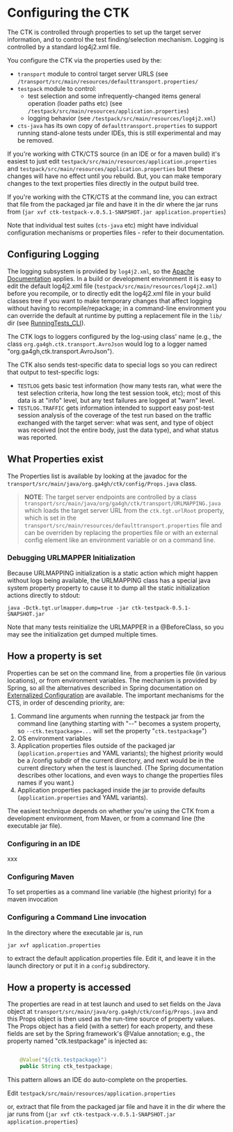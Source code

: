 # Configuring the CTK

The CTK is controlled through properties to set up the target server information, and to control the test finding/selection mechanism. Logging is controlled by a standard log4j2.xml file.

You configure the CTK via the properties used by the:

- `transport` module to control target server URLS (see `/transport/src/main/resources/defaulttransport.properties/`
- `testpack` module to control:
	- test selection and some infrequently-changed items general operation (loader paths etc) (see `/testpack/src/main/resources/application.properties`)
	- logging behavior (see `/testpack/src/main/resources/log4j2.xml`)
- `cts-java` has its own copy of `defaulttransport.properties` to support running stand-alone tests under IDEs, this is still experimental and may be removed.


If you're working with CTK/CTS source (in an IDE or for a maven build) it's easiest to just edit `testpack/src/main/resources/application.properties` and `testpack/src/main/resources/application.properties` but these changes will have no effect until you rebuild. But, you can make temporary changes to the text properties files directly in the output build tree.

If you're working with the CTK/CTS at the command line, you can extract that file from the packaged jar file and have it in the dir where the jar runs from
(`jar xvf ctk-testpack-v.0.5.1-SNAPSHOT.jar application.properties`)

Note that individual test suites (`cts-java` etc) might have individual configuration mechanisms or properties files - refer to their documentation.

## Configuring Logging

The logging subsystem is provided by `log4j2.xml`, so the [Apache Documentation](https://logging.apache.org/log4j/2.x/manual/configuration.html) applies. In a build or development environment it is easy to edit the default log4j2.xml file (`testpack/src/main/resources/log4j2.xml`) before you recompile, or to directly edit the log4j2.xml file in your build classes tree if you want to make temporary changes that affect logging without having to recompile/repackage; in a command-line environment you can override the default at runtime by putting a replacement file in the `lib/` dir (see  [RunningTests_CLI](RunningTests_CLI.md)).

The CTK logs to loggers configured by the log-using class' name (e.g., the class `org.ga4gh.ctk.transport.AvroJson` would log to a logger named "org.ga4gh,ctk.transport.AvroJson").

The CTK also sends test-specific data to special logs so you can redirect that output to test-specific logs:

- `TESTLOG` gets basic test information (how many tests ran, what were the test selection criteria, how long the test session took, etc); most of this data is at "info" level, but any test failures are logged at "warn" level.
- `TESTLOG.TRAFFIC` gets information intended to support easy post-test session analysis of the coverage of the test run based on the traffic exchanged with the target server: what was sent, and type of object was received (not the entire body, just the data type), and what status was reported.

## What Properties exist

The Properties list is available by looking at the javadoc for the `transport/src/main/java/org.ga4gh/ctk/config/Props.java` class. 

> **NOTE**: The target server endpoints are controlled by a class `transport/src/main/java/org/ga4gh/ctk/transport/URLMAPPING.java` which loads the target server URL from the `ctk.tgt.urlRoot` property, which is set in the `transport/src/main/resources/defaulttransport.properties` file and can be overriden by replacing the properties file or with an external config element like an environment variable or on a command line.

### Debugging URLMAPPER Initialization

Because URLMAPPING initialization is a static action which might happen without logs being available, the URLMAPPING class has a special java system property property to cause it to dump all the static initialization actions directly to stdout:

`java -Dctk.tgt.urlmapper.dump=true -jar ctk-testpack-0.5.1-SNAPSHOT.jar`

Note that many tests reinitialize the URLMAPPER in a @BeforeClass, so you may see the initialization get dumped multiple times.

## How a property is set
Properties can be set on the command line, from a properties file (in various locations), or from environment variables. The mechanism is provided by Spring, so all the alternatives described in Spring documentation on [Externalized Configuration](http://docs.spring.io/spring-boot/docs/current/reference/html/boot-features-external-config.html) are available. The important mechanisms for the CTS, in order of descending priority, are:

1. Command line arguments when running the testpack jar from the command line (anything starting with "--" becomes a system property, so `--ctk.testpackage=...` will set the property "`ctk.testpackage`")
1. OS environment variables
1. Application properties files outside of the packaged jar (`application.properties` and YAML variants); the highest priority would be a /config subdir of the current directory, and next would be in the current directory when the test is launched. (The Spring documentation describes other locations, and even ways to change the properties files names if you want.) 
1. Application properties packaged inside the jar to provide defaults (`application.properties` and YAML variants).

The easiest technique depends on whether you're using the CTK from a development environment, from Maven, or from a command line (the executable jar file). 

### Configuring in an IDE

xxx

### Configuring Maven


To set properties as a command line variable (the highest priority) for a maven invocation

### Configuring a Command Line invocation
In the directory where the executable jar is, run

`jar xvf application.properties`

to extract the default application.properties file. Edit it, and leave it in the launch directory or put it in a `config` subdirectory.

## How a property is accessed

 The properties are read in at test launch and used to set fields on the Java object at `transport/src/main/java/org.ga4gh/ctk/config/Props.java` and this Props object is then used as the run-time source of property values. The Props object has a field (with a setter) for each property, and these fields are set by the Spring framework's @Value annotation; e.g., the property named "ctk.testpackage" is injected as:

```java

    @Value("${ctk.testpackage}")
    public String ctk_testpackage;

```

This pattern allows an IDE do auto-complete on the properties.

Edit `testpack/src/main/resources/application.properties`

or, extract that file from the packaged jar file and have it in the dir where the jar runs from
(`jar xvf ctk-testpack-v.0.5.1-SNAPSHOT.jar application.properties`)